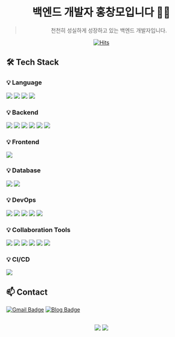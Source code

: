 <div align="center">
  
# 백엔드 개발자 홍창모입니다 👨‍💻

> 천천히 성실하게 성장하고 있는 백엔드 개발자입니다.

[![Hits](https://hits.seeyoufarm.com/api/count/incr/badge.svg?url=https%3A%2F%2Fgithub.com%2Ftaegyun1995%2Fhit-counter&count_bg=%2300DAFF&title_bg=%2326282B&icon=apachemaven.svg&icon_color=%23FFFFFF&title=hits&edge_flat=false)](https://hits.seeyoufarm.com)

</div>

## 🛠️ Tech Stack

### 💡 Language
<p>
  <img src="https://img.shields.io/badge/JAVA-007396?style=for-the-badge&logo=oracle&logoColor=white">
  <img src="https://img.shields.io/badge/JavaScript-F7DF1E?style=for-the-badge&logo=javascript&logoColor=black">
  <img src="https://img.shields.io/badge/HTML5-E34F26?style=for-the-badge&logo=html5&logoColor=white">
  <img src="https://img.shields.io/badge/CSS3-1572B6?style=for-the-badge&logo=css3&logoColor=white">
</p>

### 💡 Backend
<p>
  <img src="https://img.shields.io/badge/Spring-6DB33F?style=for-the-badge&logo=spring&logoColor=white">
  <img src="https://img.shields.io/badge/Spring_Boot-6DB33F?style=for-the-badge&logo=springboot&logoColor=white">
  <img src="https://img.shields.io/badge/Spring_JPA-6DB33F?style=for-the-badge&logo=spring&logoColor=white">
  <img src="https://img.shields.io/badge/Querydsl-0769AD?style=for-the-badge&logo=java&logoColor=white">
  <img src="https://img.shields.io/badge/MyBatis-000000?style=for-the-badge&logo=java&logoColor=white">
  <img src="https://img.shields.io/badge/JSP-007396?style=for-the-badge&logo=java&logoColor=white">
</p>

### 💡 Frontend
<p>
  <img src="https://img.shields.io/badge/jQuery-0769AD?style=for-the-badge&logo=jquery&logoColor=white">
</p>

### 💡 Database
<p>
  <img src="https://img.shields.io/badge/MySQL-4479A1?style=for-the-badge&logo=mysql&logoColor=white">
  <img src="https://img.shields.io/badge/PostgreSQL-4169E1?style=for-the-badge&logo=postgresql&logoColor=white">
</p>

### 💡 DevOps
<p>
  <img src="https://img.shields.io/badge/AWS-232F3E?style=for-the-badge&logo=amazonaws&logoColor=white">
  <img src="https://img.shields.io/badge/EC2-FF9900?style=for-the-badge&logo=amazonec2&logoColor=white">
  <img src="https://img.shields.io/badge/S3-569A31?style=for-the-badge&logo=amazons3&logoColor=white">
  <img src="https://img.shields.io/badge/RDS-527FFF?style=for-the-badge&logo=amazonrds&logoColor=white">
  <img src="https://img.shields.io/badge/Docker-2496ED?style=for-the-badge&logo=docker&logoColor=white">
</p>

### 💡 Collaboration Tools
<p>
  <img src="https://img.shields.io/badge/Eclipse_IDE-2C2255?style=for-the-badge&logo=eclipse&logoColor=white">
  <img src="https://img.shields.io/badge/IntelliJ_IDEA-000000?style=for-the-badge&logo=intellijidea&logoColor=white">
  <img src="https://img.shields.io/badge/GitHub-181717?style=for-the-badge&logo=github&logoColor=white">
  <img src="https://img.shields.io/badge/SVN-809CC9?style=for-the-badge&logo=subversion&logoColor=white">
  <img src="https://img.shields.io/badge/Notion-000000?style=for-the-badge&logo=notion&logoColor=white">
  <img src="https://img.shields.io/badge/Slack-4A154B?style=for-the-badge&logo=slack&logoColor=white">
</p>

### 💡 CI/CD
<p>
  <img src="https://img.shields.io/badge/GitHub_Actions-2088FF?style=for-the-badge&logo=githubactions&logoColor=white">
</p>

## 📫 Contact
[![Gmail Badge](https://img.shields.io/badge/Gmail-d14836?style=flat-square&logo=Gmail&logoColor=white&link=mailto:youremail@gmail.com)](mailto:youremail@gmail.com)
[![Blog Badge](https://img.shields.io/badge/Blog-03C75A?style=flat-square&logo=Naver&logoColor=white&link=https://yourblog.com)](https://yourblog.com)

<br>

<div align="center">
  <img src="https://github-readme-stats.vercel.app/api/top-langs/?username=HongChangMo&layout=compact&theme=tokyonight">
  <img src="https://github-readme-stats.vercel.app/api?username=HongChangMo&theme=tokyonight&show_icons=true">
</div>

